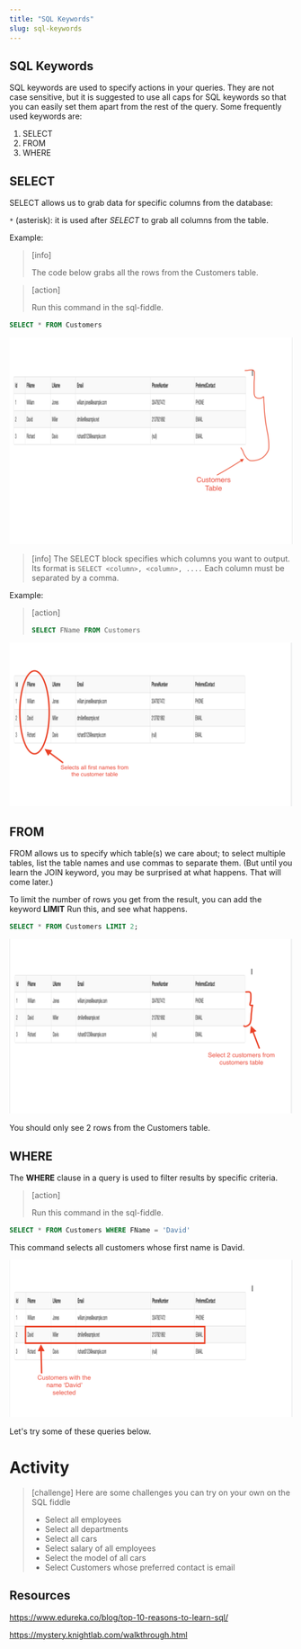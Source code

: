 ```yaml
---
title: "SQL Keywords"
slug: sql-keywords
---
```


## SQL Keywords

SQL keywords are used to specify actions in your queries. They are not case sensitive, but it is suggested to use all caps for SQL keywords so that you can easily set them apart from the rest of the query. Some frequently used keywords are:

1. SELECT
1. FROM
1. WHERE

## SELECT

SELECT​ allows us to grab data for specific columns from the database:

`*`​ (asterisk): it is used after *SELECT* to grab all columns from the table.

Example:
> [info]
>
> The code below grabs all the rows from the Customers table.
>

> [action]
>
> Run this command in the sql-fiddle.
>
```sql
SELECT * FROM Customers
```
>

![Select all customers](assets/all_customers.png "Select all customers")

> [info]
>The SELECT block specifies which columns you want to output. Its format is ```SELECT <column>, <column>, ....``` Each column must be separated by a comma.
>

Example:

> [action]
> ```sql
> SELECT FName FROM Customers
> ```
>

![Select all customers fname](assets/customers_fname.png "Select all customers fname")

## FROM

FROM​ allows us to specify which table(s) we care about; to select multiple tables, list the table names and use commas to separate them. (But until you learn the JOIN keyword, you may be surprised at what happens. That will come later.)

To limit the number of rows you get from the result, you can add the keyword **LIMIT**
Run this, and see what happens.

```sql
SELECT * FROM Customers LIMIT 2;
```

![Select 2 customers](assets/select_2_customers.png "Select 2 customers")

You should only see 2 rows from the Customers table.

## WHERE

The **​WHERE**​ clause in a query is used to filter results by specific criteria.

> [action]
>
> Run this command in the sql-fiddle.
>
```sql
SELECT * FROM Customers WHERE FName = 'David'
```
>

This command selects all customers whose first name is David.

![select customer with name David](assets/where_clause.png "select customer with name David")

Let's try some of these queries below.

# Activity
> [challenge]
Here are some challenges you can try on your own on the SQL fiddle
> - Select all employees
> - Select all departments
> - Select all cars
> - Select salary of all employees
> - Select the model of all cars
> - Select Customers whose preferred contact is email
>


## Resources
https://www.edureka.co/blog/top-10-reasons-to-learn-sql/

https://mystery.knightlab.com/walkthrough.html
